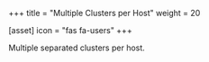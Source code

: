 +++
title = "Multiple Clusters per Host"
weight = 20

[asset]
    icon = "fas fa-users"
+++

Multiple separated clusters per host. 